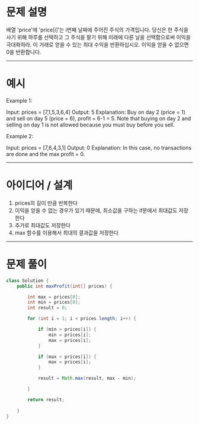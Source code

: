 # 문제 설명
배열 'price'에 'price[i]'는 i번째 날짜에 주어진 주식의 가격입니다.
당신은 한 주식을 사기 위해 하루를 선택하고 그 주식을 팔기 위해 미래에 다른 날을 선택함으로써 이익을 극대화하라.
이 거래로 얻을 수 있는 최대 수익을 반환하십시오. 이익을 얻을 수 없으면 0을 반환합니다.

---

# 예시
Example 1:

Input: prices = [7,1,5,3,6,4]
Output: 5
Explanation: Buy on day 2 (price = 1) and sell on day 5 (price = 6), profit = 6-1 = 5.
Note that buying on day 2 and selling on day 1 is not allowed because you must buy before you sell.

Example 2:

Input: prices = [7,6,4,3,1]
Output: 0
Explanation: In this case, no transactions are done and the max profit = 0.

---

# 아이디어 / 설계
1. prices의 길이 만큼 반복한다
2. 이익을 얻을 수 없는 경우가 있기 때문에, 최소값을 구하는 if문에서 최대값도 저장한다
3. 추가로 최대값도 저장한다
4. max 함수를 이용해서 최대의 결과값을 저장한다

---

# 문제 풀이
```java
class Solution {
    public int maxProfit(int[] prices) {

        int max = prices[0];
        int min = prices[0];
        int result = 0;

        for (int i = 1; i < prices.length; i++) {

            if (min > prices[i]) {
                min = prices[i];
                max = prices[i];
            }

            if (max < prices[i]) {
                max = prices[i];
            }

            result = Math.max(result, max - min);

        }

        return result;
        
    }
}
```